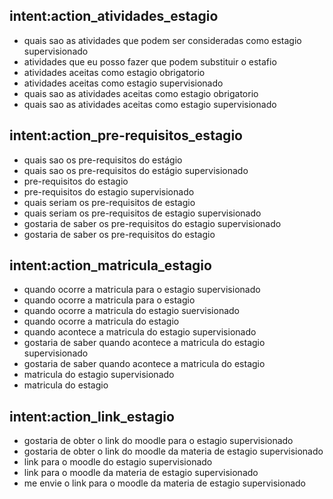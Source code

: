 ## intent:action_atividades_estagio
- quais sao as atividades que podem ser consideradas como estagio supervisionado
- atividades que eu posso fazer que podem substituir o estafio
- atividades aceitas como estagio obrigatorio
- atividades aceitas como estagio supervisionado
- quais sao as atividades aceitas como estagio obrigatorio
- quais sao as atividades aceitas como estagio supervisionado

## intent:action_pre-requisitos_estagio
- quais sao os pre-requisitos do estágio
- quais sao os pre-requisitos do estágio supervisionado
- pre-requisitos do estagio
- pre-requisitos do estagio supervisionado
- quais seriam os pre-requisitos de estagio
- quais seriam os pre-requisitos de estagio supervisionado
- gostaria de saber os pre-requisitos do estagio supervisionado
- gostaria de saber os pre-requisitos do estagio

## intent:action_matricula_estagio
- quando ocorre a matricula para o estagio supervisionado
- quando ocorre a matricula para o estagio
- quando ocorre a matricula do estagio suervisionado
- quando ocorre a matricula do estagio
- quando acontece a matricula do estagio supervisionado
- gostaria de saber quando acontece a matricula do estagio supervisionado
- gostaria de saber quando acontece a matricula do estagio
- matricula do estagio supervisionado
- matricula do estagio

## intent:action_link_estagio
- gostaria de obter o link do moodle para o estagio supervisionado
- gostaria de obter o link do moodle da materia de estagio supervisionado
- link para o moodle do estagio supervisionado
- link para o moodle da materia de estagio supervisionado
- me envie o link para o moodle da materia de estagio supervisionado